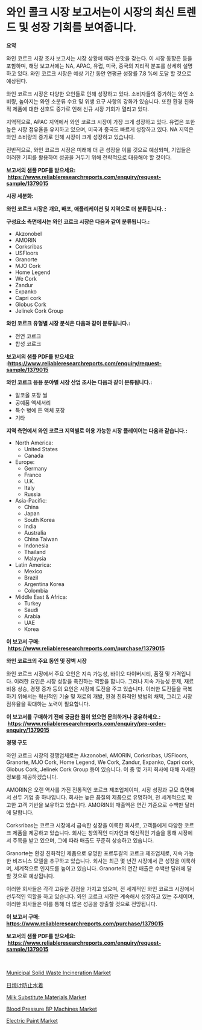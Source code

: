 <p><h1>와인 콜크 시장 보고서는이 시장의 최신 트렌드 및 성장 기회를 보여줍니다.</h1></p><p><strong>요약</strong></p>
<p><p>와인 코르크 시장 조사 보고서는 시장 상황에 따라 쓴맛을 갖는다. 이 시장 동향은 등을 포함하며, 해당 보고서에는 NA, APAC, 유럽, 미국, 중국의 지리적 분포를 상세히 설명하고 있다. 와인 코르크 시장은 예상 기간 동안 연평균 성장률 7.8 %에 도달 할 것으로 예상된다.</p><p>와인 코르크 시장은 다양한 요인들로 인해 성장하고 있다. 소비자들의 증가하는 와인 소비량, 높아지는 와인 소분류 수요 및 위생 요구 사항의 강화가 있습니다. 또한 환경 친화적 제품에 대한 선호도 증가로 인해 신규 시장 기회가 열리고 있다.</p><p>지역적으로, APAC 지역에서 와인 코르크 시장이 가장 크게 성장하고 있다. 유럽은 또한 높은 시장 점유율을 유지하고 있으며, 미국과 중국도 빠르게 성장하고 있다. NA 지역은 와인 소비량의 증가로 인해 시장이 크게 성장하고 있습니다.</p><p>전반적으로, 와인 코르크 시장은 미래에 더 큰 성장을 이룰 것으로 예상되며, 기업들은 이러한 기회를 활용하여 성공을 거두기 위해 전략적으로 대응해야 할 것이다.</p></p>
<p><strong>보고서의 샘플 PDF를 받으세요: &nbsp;<a href="https://www.reliableresearchreports.com/enquiry/request-sample/1379015">https://www.reliableresearchreports.com/enquiry/request-sample/1379015</a></strong></p>
<p><strong>시장 세분화:</strong></p>
<p><strong> 와인 코르크 시장은 개요, 배포, 애플리케이션 및 지역으로 더 분류됩니다. :</strong></p>
<p><strong>구성요소 측면에서는 와인 코르크 시장은 다음과 같이 분류됩니다.:</strong></p>
<p><ul><li>Akzonobel</li><li>AMORIN</li><li>Corksribas</li><li>USFloors</li><li>Granorte</li><li>MJO Cork</li><li>Home Legend</li><li>We Cork</li><li>Zandur</li><li>Expanko</li><li>Capri cork</li><li>Globus Cork</li><li>Jelinek Cork Group</li></ul></p>
<p><strong> 와인 코르크 유형별 시장 분석은 다음과 같이 분류됩니다.:</strong></p>
<p><ul><li>천연 코르크</li><li>합성 코르크</li></ul></p>
<p><strong>보고서의 샘플 PDF를 받으세요 :<a href="https://www.reliableresearchreports.com/enquiry/request-sample/1379015">https://www.reliableresearchreports.com/enquiry/request-sample/1379015</a></strong></p>
<p><strong> 와인 코르크 응용 분야별 시장 산업 조사는 다음과 같이 분류됩니다.:</strong></p>
<p><ul><li>알코올 포장 씰</li><li>공예품 액세서리</li><li>특수 병에 든 액체 포장</li><li>기타</li></ul></p>
<p><strong>지역 측면에서 와인 코르크 지역별로 이용 가능한 시장 플레이어는 다음과 같습니다.:</strong></p>
<p><ul>
    <li>
        North America:
        <ul>
            <li>United States</li>
            <li>Canada</li>
        </ul>
    </li>
    <li>
        Europe:
        <ul>
            <li>Germany</li>
            <li>France</li>
            <li>U.K.</li>
            <li>Italy</li>
            <li>Russia</li>
        </ul>
    </li>
    <li>
        Asia-Pacific:
        <ul>
            <li>China</li>
            <li>Japan</li>
            <li>South Korea</li>
            <li>India</li>
            <li>Australia</li>
            <li>China Taiwan</li>
            <li>Indonesia</li>
            <li>Thailand</li>
            <li>Malaysia</li>
        </ul>
    </li>
    <li>
        Latin America:
        <ul>
            <li>Mexico</li>
            <li>Brazil</li>
            <li>Argentina Korea</li>
            <li>Colombia</li>
        </ul>
    </li>
    <li>
        Middle East & Africa:
        <ul>
            <li>Turkey</li>
            <li>Saudi</li>
            <li>Arabia</li>
            <li>UAE</li>
            <li>Korea</li>
        </ul>
    </li>
    </ul></p>
<p><strong>이 보고서 구매: &nbsp;<a href="https://www.reliableresearchreports.com/purchase/1379015">https://www.reliableresearchreports.com/purchase/1379015</a></strong></p>
<p><strong>와인 코르크의 주요 동인 및 장벽 시장</strong></p>
<p><p>와인 코르크 시장에서 주요 요인은 지속 가능성, 바이오 다이버시티, 품질 및 가격입니다. 이러한 요인은 시장 성장을 촉진하는 역할을 합니다. 그러나 지속 가능성 문제, 재료 비용 상승, 경쟁 증가 등의 요인은 시장에 도전을 주고 있습니다. 이러한 도전들을 극복하기 위해서는 혁신적인 기술 및 재료의 개발, 환경 친화적인 방법의 채택, 그리고 시장 점유율을 확대하는 노력이 필요합니다.</p></p>
<p><strong>이 보고서를 구매하기 전에 궁금한 점이 있으면 문의하거나 공유하세요.: &nbsp;<a href="https://www.reliableresearchreports.com/enquiry/pre-order-enquiry/1379015">https://www.reliableresearchreports.com/enquiry/pre-order-enquiry/1379015</a></strong></p>
<p><strong>경쟁 구도</strong></p>
<p><p>와인 코르크 시장의 경쟁업체로는 Akzonobel, AMORIN, Corksribas, USFloors, Granorte, MJO Cork, Home Legend, We Cork, Zandur, Expanko, Capri cork, Globus Cork, Jelinek Cork Group 등이 있습니다. 이 중 몇 가지 회사에 대해 자세한 정보를 제공하겠습니다.</p><p>AMORIN은 오랜 역사를 가진 전통적인 코르크 제조업체이며, 시장 성장과 규모 측면에서 선두 기업 중 하나입니다. 회사는 높은 품질의 제품으로 유명하며, 전 세계적으로 확고한 고객 기반을 보유하고 있습니다. AMORIN의 매출액은 연간 기준으로 수백만 달러에 달합니다.</p><p>Corksribas는 코르크 시장에서 급속한 성장을 이룩한 회사로, 고객들에게 다양한 코르크 제품을 제공하고 있습니다. 회사는 창의적인 디자인과 혁신적인 기술을 통해 시장에서 주목을 받고 있으며, 그에 따라 매출도 꾸준히 상승하고 있습니다.</p><p>Granorte는 환경 친화적인 제품으로 유명한 포르투갈의 코르크 제조업체로, 지속 가능한 비즈니스 모델을 추구하고 있습니다. 회사는 최근 몇 년간 시장에서 큰 성장을 이룩하며, 세계적으로 인지도를 높이고 있습니다. Granorte의 연간 매출은 수백만 달러에 달할 것으로 예상됩니다.</p><p>이러한 회사들은 각각 고유한 강점을 가지고 있으며, 전 세계적인 와인 코르크 시장에서 선두적인 역할을 하고 있습니다. 와인 코르크 시장은 계속해서 성장하고 있는 추세이며, 이러한 회사들은 이를 통해 더 많은 성공을 창출할 것으로 전망됩니다.</p></p>
<p><strong>이 보고서 구매: &nbsp; <a href="https://www.reliableresearchreports.com/purchase/1379015">https://www.reliableresearchreports.com/purchase/1379015</a></strong></p>
<p><strong>보고서의 샘플 PDF를 받으세요: &nbsp;<a href="https://www.reliableresearchreports.com/enquiry/request-sample/1379015">https://www.reliableresearchreports.com/enquiry/request-sample/1379015</a></strong><strong></strong></p>
<p>&nbsp;</p>
<p><p><a href="https://issuu.com/reportprime-2/docs/municipal-solid-waste-incineration-market-size-203">Municipal Solid Waste Incineration Market</a></p><p><a href="https://github.com/ycmtqqhvk3273/Market-Research-Report-List-1/blob/main/88973391342.md">日焼け防止水着</a></p><p><a href="https://view.publitas.com/reportprime-1/milk-substitute-materials-market-size-furnishes-valuable-information-encompassing-market-share-market-trends-and-projections-spanning-from-2024-to-2031/">Milk Substitute Materials Market</a></p><p><a href="https://pretty-mail-caf.notion.site/Blood-Pressure-BP-Machines-Market-Centers-on-Aspects-such-as-Market-Growth-Market-Share-Market-Opp-4f0aa8a3c6334ed693e98b20b5d612a0">Blood Pressure BP Machines Market</a></p><p><a href="https://issuu.com/reportprime-2/docs/electric-paint-market-size-2030.pptx">Electric Paint Market</a></p></p>